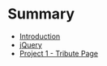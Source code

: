 # Summary

* [Introduction](README.md)
* [jQuery](chapter1.md)
* [Project 1 - Tribute Page](project_1_-_tribute_page.md)

